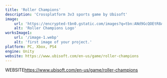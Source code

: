 ```yaml
---
title: 'Roller Champions'
description: 'Crossplatform 3v3 sports game by Ubisoft'
image:
    url: 'https://encrypted-tbn0.gstatic.com/images?q=tbn:ANd9GcQOEtR8Aq52XtRoXDYX0ntVy6aCMzDa6Vw9UQ&s'
    alt: 'Roller Champions Logo'
worksImage1:
    url: '/image-1.webp'
    alt: 'first image of your project.'
platform: PC, Xbox, PS4
engine: Unity
website: https://www.ubisoft.com/en-us/game/roller-champions
---
```

<div class="badge-div">
        <span class="badge badge--item">WEBSITE</span><a class="badge__link" href="https://www.ubisoft.com/en-us/game/roller-champions" target="_blank">https://www.ubisoft.com/en-us/game/roller-champions</a>
</div>